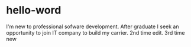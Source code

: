 # hello-word
I'm new to professional sofware development. After graduate I seek an opportunity to join IT company to build my carrier.
2nd time edit.
3rd time new
